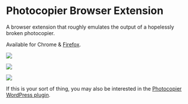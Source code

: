 # Photocopier Browser Extension

A browser extension that roughly emulates the output of a hopelessly broken photocopier. 
 
Available for Chrome & [Firefox](https://addons.mozilla.org/en-US/firefox/addon/photocopier/). 

![](https://cldup.com/qe7sO_zcNK.png)

![](https://cldup.com/kucm_BGvGp.png)

![](https://cldup.com/2ys_e3JiAU.png)

If this is your sort of thing, you may also be interested in the [Photocopier WordPress plugin](https://wordpress.org/plugins/photocopier/). 
